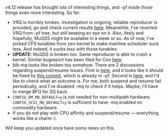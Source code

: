 v4.12 release has brought lots of interesting things, and -pf made those things even more interesting. So far: 

  * VRQ is horribly broken. Investigation is ongoing, reliable reproducer is provided, go and check current results [here](https://cchalpha.blogspot.cz/2017/07/vrq-096d-release.html). Meanwhile, I've reverted VRQ from -pf tree, but still keeping an eye on it. Also, likely and hopefully, MuQSS might be available in a week or so. As of now, I've picked CFS tunables from zen-kernel to make mainline scheduler suck less. And indeed, it sucks less with those tunables.
  * **UPDATE:** MuQSS is broken too. Same reproducer is able to crash a kernel. Similar bugreport has been filed for Con [here](https://ck-hack.blogspot.cz/2017/07/electric-distraction.html?showComment=1501087358795#c102036580742833059).
  * blk-mq looks like broken too somehow. There are 2 discussions regarding suspend/resume issues. First is [here](https://marc.info/?l=linux-block&m=149987118814615&w=2), and it looks like it should be fixed by [this commit](http://git.kernel.dk/cgit/linux-block/commit/?h=for-linus&id=765e40b675a9566459ddcb8358ad16f3b8344bbe), which is already in -pf. Second is [here](https://marc.info/?l=linux-kernel&m=149844649610467&w=2), and I'd like to check what an outcome is. For me, both suspend and resume fail periodically, and I've disabled -mq to check if it helps. Maybe, I'll have to merge BFQ for SQ back.
  * `CONFIG_DM_MQ_DEFAULT=y` is not needed for non-multipath hardware. `CONFIG_SCSI_MQ_DEFAULT=y` is sufficient to have -mq enabled on commodity hardware.
  * If you do not play with CPU affinity and suspend/resume — everything works like a charm :).

Will keep you updated once have some news on this.
